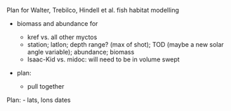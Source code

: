 Plan for Walter, Trebilco, Hindell et al. fish habitat modelling


- biomass and abundance for
	- kref vs. all other myctos
	- station; latlon; depth range? (max of shot); TOD (maybe a new solar angle variable); abundance; biomass
	- Isaac-Kid vs. midoc: will need to be in volume swept

- plan:
	- pull together 


Plan:
	- lats, lons dates 

